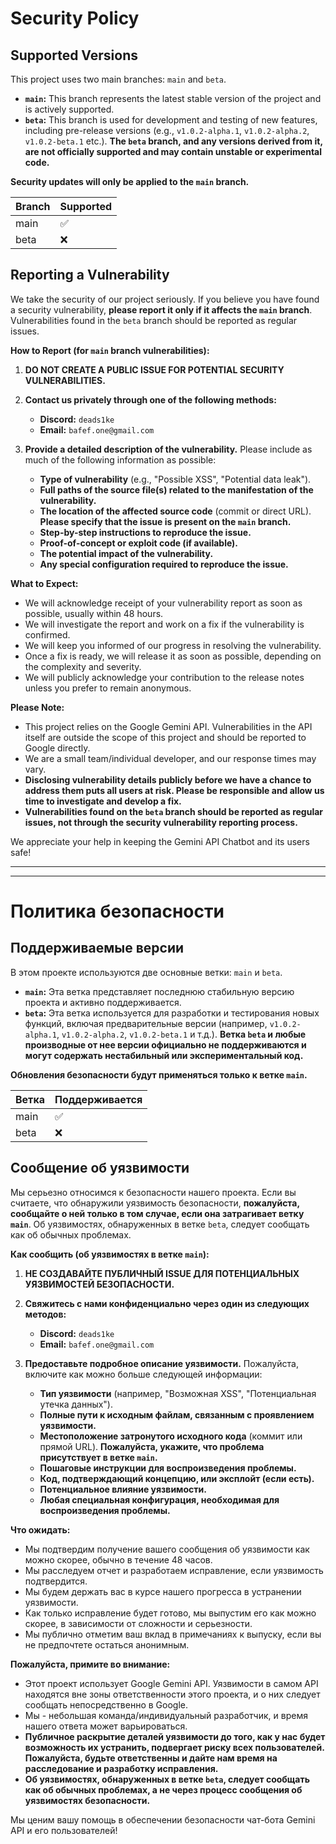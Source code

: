 # Security Policy

## Supported Versions

This project uses two main branches: `main` and `beta`.

*   **`main`:** This branch represents the latest stable version of the project and is actively supported.
*   **`beta`:** This branch is used for development and testing of new features, including pre-release versions (e.g., `v1.0.2-alpha.1`, `v1.0.2-alpha.2`, `v1.0.2-beta.1` etc.). **The `beta` branch, and any versions derived from it, are not officially supported and may contain unstable or experimental code.**

**Security updates will only be applied to the `main` branch.**

| Branch  | Supported          |
| ------- | ------------------ |
| main    | :white_check_mark: |
| beta    | :x:                |

## Reporting a Vulnerability

We take the security of our project seriously. If you believe you have found a security vulnerability, **please report it only if it affects the `main` branch**. Vulnerabilities found in the `beta` branch should be reported as regular issues.

**How to Report (for `main` branch vulnerabilities):**

1. **DO NOT CREATE A PUBLIC ISSUE FOR POTENTIAL SECURITY VULNERABILITIES.**
2. **Contact us privately through one of the following methods:**
    *   **Discord:** `deads1ke`
    *   **Email:** `bafef.one@gmail.com`

3. **Provide a detailed description of the vulnerability.** Please include as much of the following information as possible:
    *   **Type of vulnerability** (e.g., "Possible XSS", "Potential data leak").
    *   **Full paths of the source file(s) related to the manifestation of the vulnerability.**
    *   **The location of the affected source code** (commit or direct URL). **Please specify that the issue is present on the `main` branch.**
    *   **Step-by-step instructions to reproduce the issue.**
    *   **Proof-of-concept or exploit code (if available).**
    *   **The potential impact of the vulnerability.**
    *   **Any special configuration required to reproduce the issue.**

**What to Expect:**

*   We will acknowledge receipt of your vulnerability report as soon as possible, usually within 48 hours.
*   We will investigate the report and work on a fix if the vulnerability is confirmed.
*   We will keep you informed of our progress in resolving the vulnerability.
*   Once a fix is ready, we will release it as soon as possible, depending on the complexity and severity.
*   We will publicly acknowledge your contribution to the release notes unless you prefer to remain anonymous.

**Please Note:**

*   This project relies on the Google Gemini API. Vulnerabilities in the API itself are outside the scope of this project and should be reported to Google directly.
*   We are a small team/individual developer, and our response times may vary.
*   **Disclosing vulnerability details publicly before we have a chance to address them puts all users at risk. Please be responsible and allow us time to investigate and develop a fix.**
*   **Vulnerabilities found on the `beta` branch should be reported as regular issues, not through the security vulnerability reporting process.**

We appreciate your help in keeping the Gemini API Chatbot and its users safe!

---
---

# Политика безопасности

## Поддерживаемые версии

В этом проекте используются две основные ветки: `main` и `beta`.

*   **`main`:** Эта ветка представляет последнюю стабильную версию проекта и активно поддерживается.
*   **`beta`:** Эта ветка используется для разработки и тестирования новых функций, включая предварительные версии (например, `v1.0.2-alpha.1`, `v1.0.2-alpha.2`, `v1.0.2-beta.1` и т.д.). **Ветка `beta` и любые производные от нее версии официально не поддерживаются и могут содержать нестабильный или экспериментальный код.**

**Обновления безопасности будут применяться только к ветке `main`.**

| Ветка   | Поддерживается     |
| ------- | ------------------ |
| main    | :white_check_mark: |
| beta    | :x:                |

## Сообщение об уязвимости

Мы серьезно относимся к безопасности нашего проекта. Если вы считаете, что обнаружили уязвимость безопасности, **пожалуйста, сообщайте о ней только в том случае, если она затрагивает ветку `main`**. Об уязвимостях, обнаруженных в ветке `beta`, следует сообщать как об обычных проблемах.

**Как сообщить (об уязвимостях в ветке `main`):**

1. **НЕ СОЗДАВАЙТЕ ПУБЛИЧНЫЙ ISSUE ДЛЯ ПОТЕНЦИАЛЬНЫХ УЯЗВИМОСТЕЙ БЕЗОПАСНОСТИ.**
2. **Свяжитесь с нами конфиденциально через один из следующих методов:**
    *   **Discord:** `deads1ke`
    *   **Email:** `bafef.one@gmail.com`

3. **Предоставьте подробное описание уязвимости.** Пожалуйста, включите как можно больше следующей информации:
    *   **Тип уязвимости** (например, "Возможная XSS", "Потенциальная утечка данных").
    *   **Полные пути к исходным файлам, связанным с проявлением уязвимости.**
    *   **Местоположение затронутого исходного кода** (коммит или прямой URL). **Пожалуйста, укажите, что проблема присутствует в ветке `main`.**
    *   **Пошаговые инструкции для воспроизведения проблемы.**
    *   **Код, подтверждающий концепцию, или эксплойт (если есть).**
    *   **Потенциальное влияние уязвимости.**
    *   **Любая специальная конфигурация, необходимая для воспроизведения проблемы.**

**Что ожидать:**

*   Мы подтвердим получение вашего сообщения об уязвимости как можно скорее, обычно в течение 48 часов.
*   Мы расследуем отчет и разработаем исправление, если уязвимость подтвердится.
*   Мы будем держать вас в курсе нашего прогресса в устранении уязвимости.
*   Как только исправление будет готово, мы выпустим его как можно скорее, в зависимости от сложности и серьезности.
*   Мы публично отметим ваш вклад в примечаниях к выпуску, если вы не предпочтете остаться анонимным.

**Пожалуйста, примите во внимание:**

*   Этот проект использует Google Gemini API. Уязвимости в самом API находятся вне зоны ответственности этого проекта, и о них следует сообщать непосредственно в Google.
*   Мы - небольшая команда/индивидуальный разработчик, и время нашего ответа может варьироваться.
*   **Публичное раскрытие деталей уязвимости до того, как у нас будет возможность их устранить, подвергает риску всех пользователей. Пожалуйста, будьте ответственны и дайте нам время на расследование и разработку исправления.**
*   **Об уязвимостях, обнаруженных в ветке `beta`, следует сообщать как об обычных проблемах, а не через процесс сообщения об уязвимостях безопасности.**

Мы ценим вашу помощь в обеспечении безопасности чат-бота Gemini API и его пользователей!
